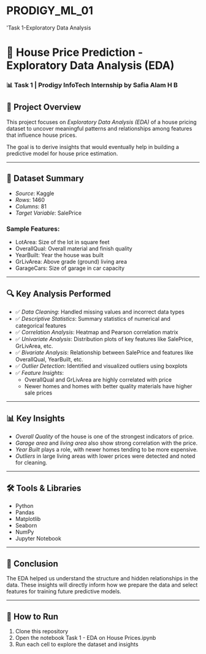 # PRODIGY_ML_01
'Task 1-Exploratory Data Analysis


# 🏡 House Price Prediction - Exploratory Data Analysis (EDA)
### 📊 Task 1 | Prodigy InfoTech Internship by Safia Alam H B

## 📁 Project Overview
This project focuses on *Exploratory Data Analysis (EDA)* of a house pricing dataset to uncover meaningful patterns and relationships among features that influence house prices.

The goal is to derive insights that would eventually help in building a predictive model for house price estimation.

---

## 🧾 Dataset Summary

- *Source*: Kaggle
- *Rows*: 1460
- *Columns*: 81
- *Target Variable*: SalePrice

### Sample Features:
- LotArea: Size of the lot in square feet
- OverallQual: Overall material and finish quality
- YearBuilt: Year the house was built
- GrLivArea: Above grade (ground) living area
- GarageCars: Size of garage in car capacity

---

## 🔍 Key Analysis Performed

- ✅ *Data Cleaning*: Handled missing values and incorrect data types
- ✅ *Descriptive Statistics*: Summary statistics of numerical and categorical features
- ✅ *Correlation Analysis*: Heatmap and Pearson correlation matrix
- ✅ *Univariate Analysis*: Distribution plots of key features like SalePrice, GrLivArea, etc.
- ✅ *Bivariate Analysis*: Relationship between SalePrice and features like OverallQual, YearBuilt, etc.
- ✅ *Outlier Detection*: Identified and visualized outliers using boxplots
- ✅ *Feature Insights*:
  - OverallQual and GrLivArea are highly correlated with price
  - Newer homes and homes with better quality materials have higher sale prices

---

## 📊 Key Insights

- *Overall Quality* of the house is one of the strongest indicators of price.
- *Garage area* and *living area* also show strong correlation with the price.
- *Year Built* plays a role, with newer homes tending to be more expensive.
- *Outliers* in large living areas with lower prices were detected and noted for cleaning.

---

## 🛠 Tools & Libraries

- Python
- Pandas
- Matplotlib
- Seaborn
- NumPy
- Jupyter Notebook

---

## 🧠 Conclusion

The EDA helped us understand the structure and hidden relationships in the data. These insights will directly inform how we prepare the data and select features for training future predictive models.

---

## 🚀 How to Run

1. Clone this repository
2. Open the notebook Task 1 - EDA on House Prices.ipynb
3. Run each cell to explore the dataset and insights
